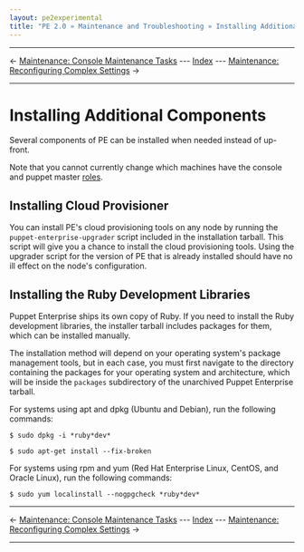 ```yaml
---
layout: pe2experimental
title: "PE 2.0 » Maintenance and Troubleshooting » Installing Additional Components"
---
```


* * *

&larr; [Maintenance: Console Maintenance Tasks](./maint_maintaining_console.html) --- [Index](./) --- [Maintenance: Reconfiguring Complex Settings](./maint_reconfiguring.html) &rarr;

* * *

Installing Additional Components
=====

Several components of PE can be installed when needed instead of up-front.

Note that you cannot currently change which machines have the console and puppet master [roles](./welcome_roles.html).

Installing Cloud Provisioner
-----

You can install PE's cloud provisioning tools on any node by running the `puppet-enterprise-upgrader` script included in the installation tarball. This script will give you a chance to install the cloud provisioning tools. Using the upgrader script for the version of PE that is already installed should have no ill effect on the node's configuration. 

Installing the Ruby Development Libraries
-----

Puppet Enterprise ships its own copy of Ruby. If you need to install the Ruby development libraries, the installer tarball includes packages for them, which can be installed manually.

The installation method will depend on your operating system's package management tools, but in each case, you must first navigate to the directory containing the packages for your operating system and architecture, which will be inside the `packages` subdirectory of the unarchived Puppet Enterprise tarball.

For systems using apt and dpkg (Ubuntu and Debian), run the following commands: 

	$ sudo dpkg -i *ruby*dev* 

	$ sudo apt-get install --fix-broken

For systems using rpm and yum (Red Hat Enterprise Linux, CentOS, and Oracle Linux), run the following commands: 

	$ sudo yum localinstall --nogpgcheck *ruby*dev* 

* * *

&larr; [Maintenance: Console Maintenance Tasks](./maint_maintaining_console.html) --- [Index](./) --- [Maintenance: Reconfiguring Complex Settings](./maint_reconfiguring.html) &rarr;

* * *

